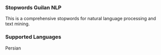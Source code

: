 ### Stopwords Guilan NLP

This is  a comprehensive stopwords for natural language processing and text mining.

### Supported Languages
Persian
